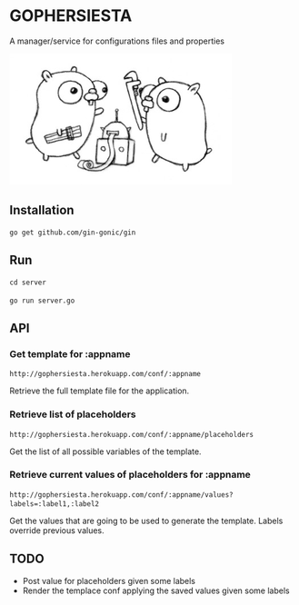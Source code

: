 # GOPHERSIESTA

A manager/service for configurations files and properties

![alt tag](assets/gopherswrench.jpg)

## Installation

```
go get github.com/gin-gonic/gin
```

## Run

```
cd server

go run server.go
```

## API

### Get template for :appname
```
http://gophersiesta.herokuapp.com/conf/:appname
```
Retrieve the full template file for the application.


### Retrieve list of placeholders
```
http://gophersiesta.herokuapp.com/conf/:appname/placeholders
```
Get the list of all possible variables of the template.


### Retrieve current values of placeholders for :appname  
```
http://gophersiesta.herokuapp.com/conf/:appname/values?labels=:label1,:label2
```
Get the values that are going to be used to generate the template. Labels override previous values. 


## TODO

+ Post value for placeholders given some labels
+ Render the templace conf applying the saved values given some labels